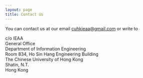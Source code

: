 ```yaml
---
layout: page
title: Contact Us
---
```


You can contact us at our email [cuhkieaa@gmail.com](mailto:cuhkieaa@gmail.com) or write to

c/o IEAA<br/>
General Office<br/>
Department of Information Engineering<br/>
Room 834, Ho Sin Hang Engineering Building<br/>
The Chinese University of Hong Kong<br/>
Shatin, N.T.<br/>
Hong Kong<br/>
